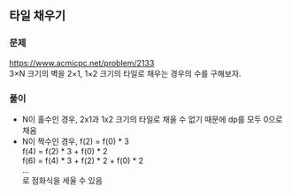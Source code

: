 ## 타일 채우기
### 문제
https://www.acmicpc.net/problem/2133  
3×N 크기의 벽을 2×1, 1×2 크기의 타일로 채우는 경우의 수를 구해보자.

### 풀이
- N이 홀수인 경우, 2x1과 1x2 크기의 타일로 채울 수 없기 때문에 dp를 모두 0으로 채움
- N이 짝수인 경우,
    f(2) = f(0) * 3  
    f(4) = f(2) * 3 + f(0) * 2  
    f(6) = f(4) * 3 + f(2) * 2 + f(0) * 2  
    ...  
    로 점화식을 세울 수 있음